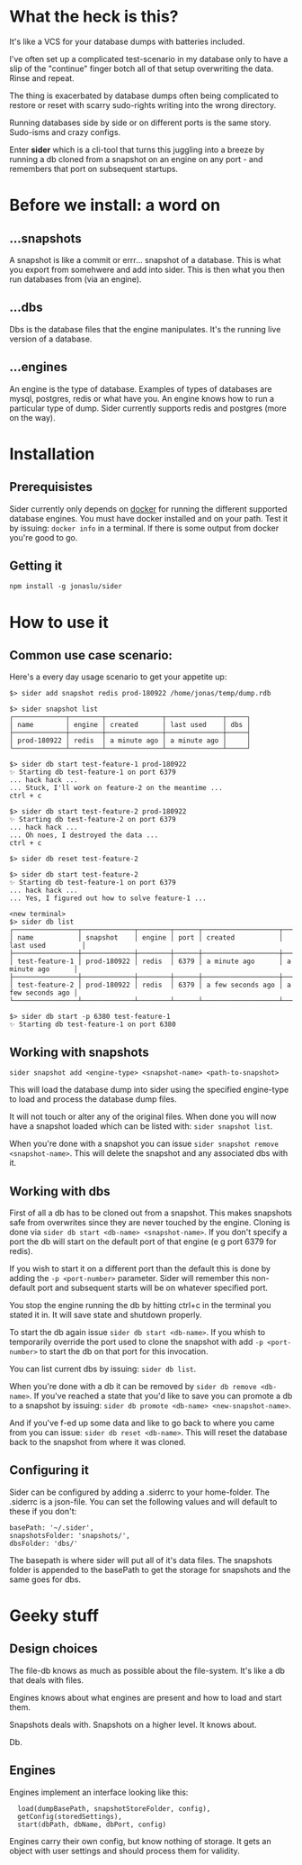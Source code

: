 # What the heck is this?
It's like a VCS for your database dumps with batteries included.

I've often set up a complicated test-scenario
in my database only to have a slip of the "continue"
finger botch all of that setup overwriting the data.
Rinse and repeat.

The thing is exacerbated by database dumps often being
complicated to restore or reset with scarry sudo-rights
writing into the wrong directory.

Running databases side by side or on different ports is the same story.
Sudo-isms and crazy configs.

Enter **sider** which is a cli-tool that turns this juggling into a breeze by
running a db cloned from a snapshot on an engine on any
port - and remembers that port on subsequent startups.

# Before we install: a word on

## ...snapshots
A snapshot is like a commit or errr... snapshot
of a database. This is what you export from somehwere and add into sider.
This is then what you then run databases from (via an engine).

## ...dbs
Dbs is the database files that the engine manipulates.
It's the running live version of a database.

## ...engines
An engine is the type of database.
Examples of types of databases are mysql, postgres, redis or what have you.
An engine knows how to run a particular type of dump. Sider currently
supports redis and postgres (more on the way).

# Installation

## Prerequisistes
Sider currently only depends on [docker](https://www.docker.com/) for running the different
supported database engines. You must have docker installed
and on your path. Test it by issuing: `docker info` in  a terminal.
If there is some output from docker you're good to go.

## Getting it
`npm install -g jonaslu/sider`

# How to use it

## Common use case scenario:
Here's a every day usage scenario to get your appetite up:

```
$> sider add snapshot redis prod-180922 /home/jonas/temp/dump.rdb

$> sider snapshot list
┌─────────────┬────────┬──────────────┬──────────────┬─────┐
│ name        │ engine │ created      │ last used    │ dbs │
├─────────────┼────────┼──────────────┼──────────────┼─────┤
│ prod-180922 │ redis  │ a minute ago │ a minute ago │     │
└─────────────┴────────┴──────────────┴──────────────┴─────┘

$> sider db start test-feature-1 prod-180922
✨ Starting db test-feature-1 on port 6379
... hack hack ...
... Stuck, I'll work on feature-2 on the meantime ...
ctrl + c

$> sider db start test-feature-2 prod-180922
✨ Starting db test-feature-2 on port 6379
... hack hack ...
... Oh noes, I destroyed the data ...
ctrl + c

$> sider db reset test-feature-2

$> sider db start test-feature-2
✨ Starting db test-feature-1 on port 6379
... hack hack ...
... Yes, I figured out how to solve feature-1 ...

<new terminal>
$> sider db list
┌────────────────┬─────────────┬────────┬──────┬───────────────────┬───────────────────┐
│ name           │ snapshot    │ engine │ port │ created           │ last used         │
├────────────────┼─────────────┼────────┼──────┼───────────────────┼───────────────────┤
│ test-feature-1 │ prod-180922 │ redis  │ 6379 │ a minute ago      │ a minute ago      │
├────────────────┼─────────────┼────────┼──────┼───────────────────┼───────────────────┤
│ test-feature-2 │ prod-180922 │ redis  │ 6379 │ a few seconds ago │ a few seconds ago │
└────────────────┴─────────────┴────────┴──────┴───────────────────┴───────────────────┘

$> sider db start -p 6380 test-feature-1
✨ Starting db test-feature-1 on port 6380
```

## Working with snapshots

`sider snapshot add <engine-type> <snapshot-name> <path-to-snapshot>`

This will load the database dump into sider using the specified engine-type
to load and process the database dump files.

It will not touch or alter any of the original files. When done you will
now have a snapshot loaded which can be listed with: `sider snapshot list`.

When you're done with a snapshot you can issue
`sider snapshot remove <snapshot-name>`. This will delete the
snapshot and any associated dbs with it.

## Working with dbs
First of all a db has to be cloned out from a snapshot. This makes snapshots
safe from overwrites since they are never touched by the engine. Cloning is done via
`sider db start <db-name> <snapshot-name>`. If you don't specify a port the
db will start on the default port of that engine (e g port 6379 for redis).

If you wish to start it on a different port than the default this is done
by adding the `-p <port-number>` parameter. Sider will remember this
non-default port and subsequent starts will be on whatever specified port.

You stop the engine running the db by hitting ctrl+c in the terminal
you stated it in. It will save state and shutdown properly.

To start the db again issue `sider db start <db-name>`. If you
whish to temporarily override the port used to clone the snapshot with
add `-p <port-number>` to start the db on that port for this invocation.

You can list current dbs by issuing: `sider db list`.

When you're done with a
db it can be removed by `sider db remove <db-name>`. If you've reached a state
that you'd like to save you can promote a db to a snapshot by
issuing: `sider db promote <db-name> <new-snapshot-name>`.

And if you've f-ed up some data and like to go back to where you came from
you can issue: `sider db reset <db-name>`. This will reset the database
back to the snapshot from where it was cloned.

## Configuring it
Sider can be configured by adding a .siderrc to your home-folder. The .siderrc
is a json-file. You can set the following values and will default to these
if you don't:
```
basePath: '~/.sider',
snapshotsFolder: 'snapshots/',
dbsFolder: 'dbs/'
```

The basepath is where sider will put all of it's data files. The snapshots
folder is appended to the basePath to get the storage for snapshots and
the same goes for dbs.

# Geeky stuff

## Design choices
The file-db knows as much as possible about the file-system. It's like a db that deals with files.

Engines knows about what engines are present and how to load and start them.

Snapshots deals with. Snapshots on a higher level. It knows about.

Db.

## Engines
Engines implement an interface looking like this:
```
  load(dumpBasePath, snapshotStoreFolder, config),
  getConfig(storedSettings),
  start(dbPath, dbName, dbPort, config)
```

Engines carry their own config, but know nothing of storage. It gets an object with user settings and should process them for validity.
